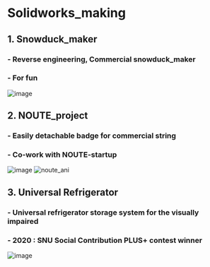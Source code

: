 # Solidworks_making

## 1. Snowduck_maker
### - Reverse engineering, Commercial snowduck_maker 
### - For fun
![image](https://user-images.githubusercontent.com/74540268/169968584-c470d766-c87b-4080-9d84-2b948e47175a.png)



## 2. NOUTE_project
### - Easily detachable badge for commercial string
### - Co-work with NOUTE-startup
![image](https://user-images.githubusercontent.com/74540268/169978490-d1329e81-1696-4c85-a63a-1fee7f138a4b.png) ![noute_ani](https://user-images.githubusercontent.com/74540268/169978295-0700ac23-2b37-4637-8d36-725c7ffc0819.gif)


## 3. Universal Refrigerator
### - Universal refrigerator storage system for the visually impaired
### - 2020 : SNU Social Contribution PLUS+ contest winner
![image](https://user-images.githubusercontent.com/74540268/169968702-6ea9f29f-1507-4a10-8413-0baa380fa894.png)
